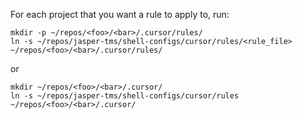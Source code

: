 For each project that you want a rule to apply to, run:

    mkdir -p ~/repos/<foo>/<bar>/.cursor/rules/
    ln -s ~/repos/jasper-tms/shell-configs/cursor/rules/<rule_file> ~/repos/<foo>/<bar>/.cursor/rules/

or

    mkdir ~/repos/<foo>/<bar>/.cursor/
    ln -s ~/repos/jasper-tms/shell-configs/cursor/rules ~/repos/<foo>/<bar>/.cursor/

